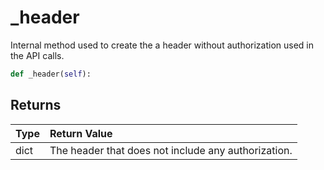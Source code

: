 # \_header

Internal method used to create the a header without authorization used in the API calls.

```python
def _header(self):
```

## Returns

| Type | Return Value |
| :--- | :--- |
| dict | The header that does not include any authorization. |

